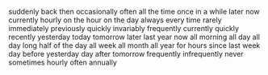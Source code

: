 suddenly
back then
occasionally
often
all the time
once in a while
later
now
currently
hourly
on the hour
on the day
always
every time
rarely
immediately
previously
quickly
invariably
frequently
currently
quickly
recently
yesterday
today
tomorrow
later
last year
now
all morning
all day
all day long
half of the day
all week
all month
all year
for hours
since last week
day before yesterday
day after tomorrow
frequently
infrequently
never
sometimes
hourly
often
annually


